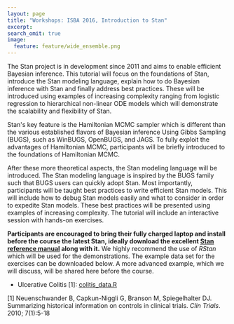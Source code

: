 ```yaml
---
layout: page
title: "Workshops: ISBA 2016, Introduction to Stan"
excerpt:
search_omit: true
image:
  feature: feature/wide_ensemble.png
---
```


The Stan project is in development since 2011 and aims to enable
efficient Bayesian inference. This tutorial will focus on the
foundations of Stan, introduce the Stan modeling language, explain how
to do Bayesian inference with Stan and finally address best
practices. These will be introduced using examples of increasing
complexity ranging from logistic regression to hierarchical non-linear
ODE models which will demonstrate the scalability and flexibility of
Stan.

Stan's key feature is the Hamiltonian MCMC sampler which is different
than the various established flavors of Bayesian inference Using Gibbs
Sampling (BUGS), such as WinBUGS, OpenBUGS, and JAGS. To fully exploit
the advantages of Hamiltonian MCMC, participants will be briefly
introduced to the foundations of Hamiltonian MCMC.

After these more theoretical aspects, the Stan modeling language will
be introduced. The Stan modeling language is inspired by the BUGS
family such that BUGS users can quickly adopt Stan. Most importantly,
participants will be taught best practices to write efficient Stan
models. This will include how to debug Stan models easily and what to
consider in order to expedite Stan models. These best practices will
be presented using examples of increasing complexity. The tutorial will
include an interactive session with hands-on exercises.

**Participants are encouraged to bring their fully charged laptop and
install before the course the latest Stan, ideally download the
excellent [Stan reference manual](/documentation/) along with it.** We
highly recommend the use of *RStan* which will be used for the
demonstrations. The example data set for the exercises can be
downloaded below. A more advanced example, which we will discuss, will
be shared here before the course.


- Ulcerative Colitis [1]: [colitis_data.R](/workshops/isba2016/colitis_data.R)

[1] Neuenschwander B, Capkun-Niggli G, Branson M, Spiegelhalter DJ.
    Summarizing historical information on controls in clinical trials.
    _Clin Trials_. 2010; 7(1):5-18

